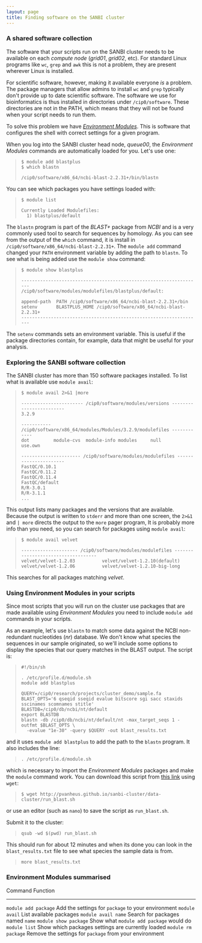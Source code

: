 ```yaml
---
layout: page
title: Finding software on the SANBI cluster
---
```

### A shared software collection

The software that your scripts run on the SANBI cluster needs to be available on each
*compute node* (*grid01*, *grid02*, etc). For standard Linux programs like `wc`,
`grep` and `awk` this is not a problem, they are present wherever Linux is installed.

For scientific software, however, making it available everyone *is* a problem. The
package managers that allow admins to install `wc` and `grep` typically don't provide
up to date scientific software. The software we use for bioinformatics is thus installed
in directories under `/cip0/software`. These directories are not in the PATH, which means
that they will not be found when your script needs to run them.

To solve this problem we have *[Environment Modules](http://modules.sourceforge.net/)*.
This is software that configures the shell with correct settings for a given program.

When you log into the SANBI cluster head node, *queue00*, the *Environment Modules*
commands are automatically loaded for you. Let's use one:

> ~~~ {.input}
> $ module add blastplus
> $ which blastn
> ~~~
> ~~~ {.output}
> /cip0/software/x86_64/ncbi-blast-2.2.31+/bin/blastn
> ~~~

You can see which packages you have settings loaded with:

> ~~~ {.input}
> $ module list
> ~~~
> ~~~ {.output}
> Currently Loaded Modulefiles:
>   1) blastplus/default
> ~~~

The `blastn` program is part of the *BLAST+* package from *NCBI* and is a very commonly
used tool to search for sequences by homology. As you can see from the output of the 
`which` command, it is install in `/cip0/software/x86_64/ncbi-blast-2.2.31+`. The
`module add` command changed your `PATH` environment variable by adding the path to
`blastn`. To see what is being added use the `module show` command:

> ~~~ {.input}
> $ module show blastplus
> ~~~
> ~~~ {.output}
> -------------------------------------------------------------------
> /cip0/software/modules/modulefiles/blastplus/default:
> 
> append-path  PATH /cip0/software/x86_64/ncbi-blast-2.2.31+/bin 
> setenv       BLASTPLUS_HOME /cip0/software/x86_64/ncbi-blast-2.2.31+ 
> -------------------------------------------------------------------
> ~~~

The `setenv` commands sets an environment variable. This is useful if
the package directories contain, for example, data that might be useful
for your analysis.

### Exploring the SANBI software collection

The SANBI cluster has more than 150 software packages installed. To list what is
available use `module avail`:

> ~~~ {.input}
> $ module avail 2>&1 |more
> ~~~
> ~~~ {.output}
> ----------------------- /cip0/software/modules/versions ------------------------
> 3.2.9
> 
> ----------- /cip0/software/x86_64/modules/Modules/3.2.9/modulefiles ------------
> dot         module-cvs  module-info modules     null        use.own
> 
> ---------------------- /cip0/software/modules/modulefiles ----------------------
> FastQC/0.10.1
> FastQC/0.11.2
> FastQC/0.11.4
> FastQC/default
> R/R-3.0.1
> R/R-3.1.1
> ...
> ~~~

This output lists many packages and the versions that are available. Because the output is
written to `stderr` and more than one screen, the `2>&1` and `| more` directs the output
to the `more` pager program, It is probably more
info than you need, so you can search for packages using `module avail`:

> ~~~ {.input}
> $ module avail velvet
> ~~~
> ~~~ {.output}
> --------------------- /cip0/software/modules/modulefiles -----------------------------------
> velvet/velvet-1.2.03          velvet/velvet-1.2.10(default)
> velvet/velvet-1.2.06          velvet/velvet-1.2.10-big-long
> ~~~

This searches for all packages matching *velvet*.

### Using Environment Modules in your scripts

Since most scripts that you will run on the cluster use packages that are made available
using *Environment Modules* you need to include `module add` commands in your scripts.

As an example, let's use `blastn` to match some data against the NCBI non-redundant
nucleotides (*nr*) database. We don't know what species the sequences in our sample
originated, so we'll include some options to display the species that our query
matches in the BLAST output. The script is:

> ~~~ {.input}
> #!/bin/sh
> 
> . /etc/profile.d/module.sh
> module add blastplus
> 
> QUERY=/cip0/research/projects/cluster_demo/sample.fa
> BLAST_OPTS='6 qseqid sseqid evalue bitscore sgi sacc staxids sscinames scomnames stitle'
> BLASTDB=/cip0/db/ncbi/nt/default
> export BLASTDB
> blastn -db /cip0/db/ncbi/nt/default/nt -max_target_seqs 1 -outfmt $BLAST_OPTS \
>   -evalue "1e-30" -query $QUERY -out blast_results.txt
> ~~~

and it uses `module add blastplus` to add the path to the `blastn` program. It also includes the line:

> ~~~ {.input}
> . /etc/profile.d/module.sh
> ~~~

which is necessary to import the *Environment Modules* packages and make the `module` command work. You can download this script from [this link](http://pvanheus.github.io/sanbi-cluster/data-cluster/run_blast.sh) using `wget`:

> ~~~ {.bash}
> $ wget http://pvanheus.github.io/sanbi-cluster/data-cluster/run_blast.sh
> ~~~

or use an editor (such as `nano`) to save the script as `run_blast.sh`.

Submit it to the cluster:

> ~~~ {.input}
> qsub -wd $(pwd) run_blast.sh
> ~~~

This should run for about 12 minutes and when its done you can look in the `blast_results.txt` file
to see what species the sample data is from.

> ~~~ {.input}
> more blast_results.txt
> ~~~

### Environment Modules summarised

Command                Function
-------                --------
`module add package`   Add the settings for `package` to your environment
`module avail`         List available packages
`module avail name`    Search for packages named `name`
`module show package`  Show what `module add package` would do
`module list`          Show which packages settings are currently loaded
`module rm package`    Remove the settings for `package` from your environment